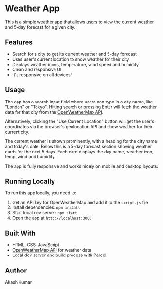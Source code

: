 <html>
<h1>Weather App</h1>
<p>This is a simple weather app that allows users to view the current weather and 5-day forecast for a given city.</p>
<h2>Features</h2>
<ul>
  <li>Search for a city to get its current weather and 5-day forecast</li>
  <li>Uses user's current location to show weather for their city</li>
  <li>Displays weather icons, temperature, wind speed and humidity</li>
  <li>Clean and responsive UI</li>
  <li>It's responsive on all devices!</li>
</ul>
<h2>Usage</h2>
<p>The app has a search input field where users can type in a city name, like "London" or "Tokyo". Hitting search or
  pressing Enter will fetch the weather data for that city from the <a
    href="https://openweathermap.org/api">OpenWeatherMap API</a>.</p>
<p>Alternatively, clicking the "Use Current Location" button will get the user's coordinates via the browser's
  geolocation API and show weather for their current city.</p>
<p>The current weather is shown prominently, with a heading for the city name and today's date. Below this is a 5-day
  forecast section showing weather cards for the next 5 days. Each card displays the day name, weather icon, temp, wind
  and humidity.</p>
<p>The app is fully responsive and works nicely on mobile and desktop layouts.</p>
<h2>Running Locally</h2>
<p>To run this app locally, you need to:</p>
<ol>
  <li>Get an API key for OpenWeatherMap and add it to the <code>script.js</code> file</li>
  <li>Install dependencies: <code>npm install</code></li>
  <li>Start local dev server: <code>npm start</code></li>
  <li>Open the app at <code>http://localhost:3000</code></li>
</ol>
<h2>Built With</h2>
<ul>
  <li>HTML, CSS, JavaScript</li>
  <li><a href="https://openweathermap.org/api">OpenWeatherMap API</a> for weather data</li>
  <li>Local dev server and build process with Parcel</li>
</ul>
<h2>Author</h2>
<p>Akash Kumar</p>

</html>
